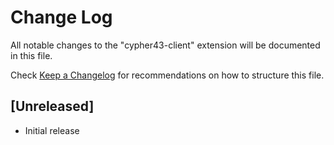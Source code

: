 # Change Log

All notable changes to the "cypher43-client" extension will be documented in this file.

Check [Keep a Changelog](http://keepachangelog.com/) for recommendations on how to structure this file.

## [Unreleased]

- Initial release